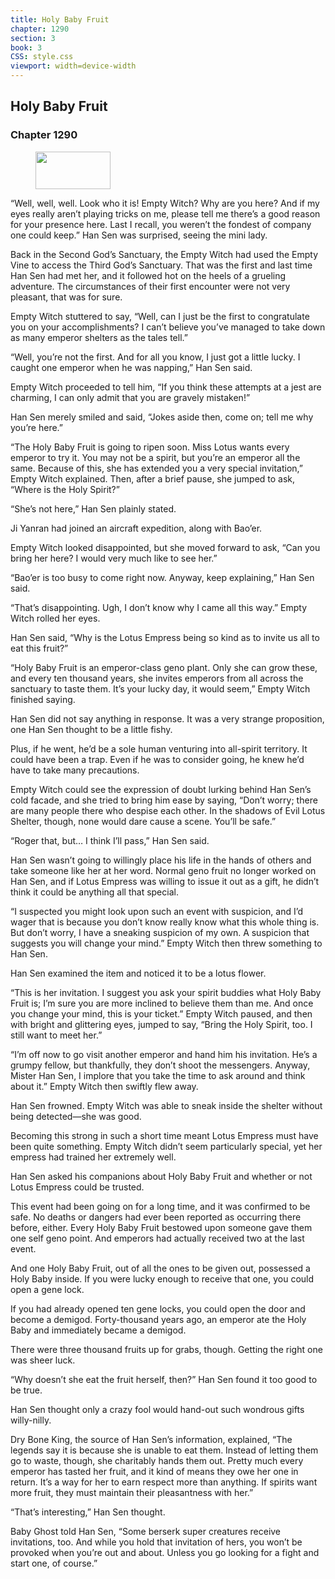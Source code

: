 ```yaml
---
title: Holy Baby Fruit
chapter: 1290
section: 3
book: 3
CSS: style.css
viewport: width=device-width
---
```


## Holy Baby Fruit

### Chapter 1290

<figure>
	<img src="../Images/gem.gif" alt="" id="gem" width="120" height="60" />
</figure>

“Well, well, well. Look who it is! Empty Witch? Why are you here? And if my eyes really aren’t playing tricks on me, please tell me there’s a good reason for your presence here. Last I recall, you weren’t the fondest of company one could keep.” Han Sen was surprised, seeing the mini lady.

Back in the Second God’s Sanctuary, the Empty Witch had used the Empty Vine to access the Third God’s Sanctuary. That was the first and last time Han Sen had met her, and it followed hot on the heels of a grueling adventure. The circumstances of their first encounter were not very pleasant, that was for sure.

Empty Witch stuttered to say, “Well, can I just be the first to congratulate you on your accomplishments? I can’t believe you’ve managed to take down as many emperor shelters as the tales tell.”

“Well, you’re not the first. And for all you know, I just got a little lucky. I caught one emperor when he was napping,” Han Sen said.

Empty Witch proceeded to tell him, “If you think these attempts at a jest are charming, I can only admit that you are gravely mistaken!”

Han Sen merely smiled and said, “Jokes aside then, come on; tell me why you’re here.”

“The Holy Baby Fruit is going to ripen soon. Miss Lotus wants every emperor to try it. You may not be a spirit, but you’re an emperor all the same. Because of this, she has extended you a very special invitation,” Empty Witch explained. Then, after a brief pause, she jumped to ask, “Where is the Holy Spirit?”

“She’s not here,” Han Sen plainly stated.

Ji Yanran had joined an aircraft expedition, along with Bao’er.

Empty Witch looked disappointed, but she moved forward to ask, “Can you bring her here? I would very much like to see her.”

“Bao’er is too busy to come right now. Anyway, keep explaining,” Han Sen said.

“That’s disappointing. Ugh, I don’t know why I came all this way.” Empty Witch rolled her eyes.

Han Sen said, “Why is the Lotus Empress being so kind as to invite us all to eat this fruit?”

“Holy Baby Fruit is an emperor-class geno plant. Only she can grow these, and every ten thousand years, she invites emperors from all across the sanctuary to taste them. It’s your lucky day, it would seem,” Empty Witch finished saying.

Han Sen did not say anything in response. It was a very strange proposition, one Han Sen thought to be a little fishy.

Plus, if he went, he’d be a sole human venturing into all-spirit territory. It could have been a trap. Even if he was to consider going, he knew he’d have to take many precautions.

Empty Witch could see the expression of doubt lurking behind Han Sen’s cold facade, and she tried to bring him ease by saying, “Don’t worry; there are many people there who despise each other. In the shadows of Evil Lotus Shelter, though, none would dare cause a scene. You’ll be safe.”

“Roger that, but… I think I’ll pass,” Han Sen said.

Han Sen wasn’t going to willingly place his life in the hands of others and take someone like her at her word. Normal geno fruit no longer worked on Han Sen, and if Lotus Empress was willing to issue it out as a gift, he didn’t think it could be anything all that special.

“I suspected you might look upon such an event with suspicion, and I’d wager that is because you don’t know really know what this whole thing is. But don’t worry, I have a sneaking suspicion of my own. A suspicion that suggests you will change your mind.” Empty Witch then threw something to Han Sen.

Han Sen examined the item and noticed it to be a lotus flower.

“This is her invitation. I suggest you ask your spirit buddies what Holy Baby Fruit is; I’m sure you are more inclined to believe them than me. And once you change your mind, this is your ticket.” Empty Witch paused, and then with bright and glittering eyes, jumped to say, “Bring the Holy Spirit, too. I still want to meet her.”

“I’m off now to go visit another emperor and hand him his invitation. He’s a grumpy fellow, but thankfully, they don’t shoot the messengers. Anyway, Mister Han Sen, I implore that you take the time to ask around and think about it.” Empty Witch then swiftly flew away.

Han Sen frowned. Empty Witch was able to sneak inside the shelter without being detected—she was good.

Becoming this strong in such a short time meant Lotus Empress must have been quite something. Empty Witch didn’t seem particularly special, yet her empress had trained her extremely well.

Han Sen asked his companions about Holy Baby Fruit and whether or not Lotus Empress could be trusted.

This event had been going on for a long time, and it was confirmed to be safe. No deaths or dangers had ever been reported as occurring there before, either. Every Holy Baby Fruit bestowed upon someone gave them one self geno point. And emperors had actually received two at the last event.

And one Holy Baby Fruit, out of all the ones to be given out, possessed a Holy Baby inside. If you were lucky enough to receive that one, you could open a gene lock.

If you had already opened ten gene locks, you could open the door and become a demigod. Forty-thousand years ago, an emperor ate the Holy Baby and immediately became a demigod.

There were three thousand fruits up for grabs, though. Getting the right one was sheer luck.

“Why doesn’t she eat the fruit herself, then?” Han Sen found it too good to be true.

Han Sen thought only a crazy fool would hand-out such wondrous gifts willy-nilly.

Dry Bone King, the source of Han Sen’s information, explained, “The legends say it is because she is unable to eat them. Instead of letting them go to waste, though, she charitably hands them out. Pretty much every emperor has tasted her fruit, and it kind of means they owe her one in return. It’s a way for her to earn respect more than anything. If spirits want more fruit, they must maintain their pleasantness with her.”

“That’s interesting,” Han Sen thought.

Baby Ghost told Han Sen, “Some berserk super creatures receive invitations, too. And while you hold that invitation of hers, you won’t be provoked when you’re out and about. Unless you go looking for a fight and start one, of course.”